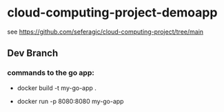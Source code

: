 # cloud-computing-project-demoapp
see https://github.com/seferagic/cloud-computing-project/tree/main

## Dev Branch

### commands to the go app:
- docker build -t my-go-app . 

- docker run -p 8080:8080 my-go-app